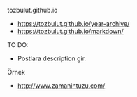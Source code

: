 tozbulut.github.io

* https://tozbulut.github.io/year-archive/
* https://tozbulut.github.io/markdown/


TO DO:
* Postlara description gir.

Örnek

* http://www.zamanintuzu.com/
